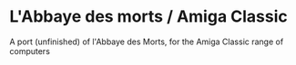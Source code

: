 # L'Abbaye des morts / Amiga Classic
A port (unfinished) of l'Abbaye des Morts, for the Amiga Classic range of computers
